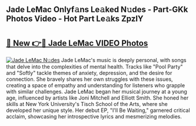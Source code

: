 ## Jade LeMac Onlyf𝚊ns Le𝚊ked N𝚞des - Part-GKk Photos Video - Hot Part Le𝚊ks ZpzIY

# <h2><a href="http://ab46194.deff.icu/?id=Jade+LeMac">🔗 New 👉🔴 Jade LeMac VIDEO Photos</a></h2>

[![Jade LeMac N𝚞des](https://i.imgur.com/rIISA9y.gif)](http://ab46194.deff.icu/?id=Jade+LeMac)
Jade LeMac's music is deeply personal, with songs that delve into the complexities of mental health. Tracks like "Pool Party" and "Softly" tackle themes of anxiety, depression, and the desire for connection. She bravely shares her own struggles with these issues, creating a space of empathy and understanding for listeners who grapple with similar challenges. Jade LeMac began her musical journey at a young age, influenced by artists like Joni Mitchell and Elliott Smith. She honed her skills at New York University's Tisch School of the Arts, where she developed her unique style. Her debut EP, "I'll Be Waiting," garnered critical acclaim, showcasing her introspective lyrics and mesmerizing melodies.
